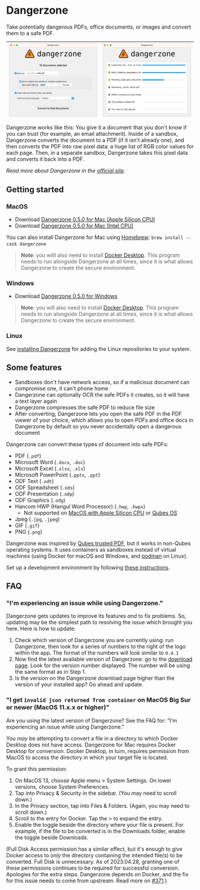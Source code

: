 # Dangerzone

Take potentially dangerous PDFs, office documents, or images and convert them to a safe PDF.


| ![Settings](./assets/screenshot1.png) | ![Converting](./assets/screenshot2.png)
|--|--|

Dangerzone works like this: You give it a document that you don't know if you can trust (for example, an email attachment). Inside of a sandbox, Dangerzone converts the document to a PDF (if it isn't already one), and then converts the PDF into raw pixel data: a huge list of RGB color values for each page. Then, in a separate sandbox, Dangerzone takes this pixel data and converts it back into a PDF.

_Read more about Dangerzone in the [official site](https://dangerzone.rocks/about.html)._

## Getting started

### MacOS
- Download [Dangerzone 0.5.0 for Mac (Apple Silicon CPU)](https://github.com/freedomofpress/dangerzone/releases/download/v0.5.0/Dangerzone-0.5.0-arm64.dmg)
- Download [Dangerzone 0.5.0 for Mac (Intel CPU)](https://github.com/freedomofpress/dangerzone/releases/download/v0.5.0/Dangerzone-0.5.0-i686.dmg)

You can also install Dangerzone for Mac using [Homebrew](https://brew.sh/): `brew install --cask dangerzone`

> **Note**: you willl also need to install [Docker Desktop](https://www.docker.com/products/docker-desktop/).
> This program needs to run alongside Dangerzone at all times, since it is what allows Dangerzone to
> create the secure environment.

### Windows

- Download [Dangerzone 0.5.0 for Windows](https://github.com/freedomofpress/dangerzone/releases/download/v0.5.0/Dangerzone-0.5.0.msi)

> **Note**: you will also need to install [Docker Desktop](https://www.docker.com/products/docker-desktop/).
> This program needs to run alongside Dangerzone at all times, since it is what allows Dangerzone to
> create the secure environment.

### Linux

See [installing Dangerzone](INSTALL.md#linux) for adding the Linux repositories to your system.

## Some features

- Sandboxes don't have network access, so if a malicious document can compromise one, it can't phone home
- Dangerzone can optionally OCR the safe PDFs it creates, so it will have a text layer again
- Dangerzone compresses the safe PDF to reduce file size
- After converting, Dangerzone lets you open the safe PDF in the PDF viewer of your choice, which allows you to open PDFs and office docs in Dangerzone by default so you never accidentally open a dangerous document

Dangerzone can convert these types of document into safe PDFs:

- PDF (`.pdf`)
- Microsoft Word (`.docx`, `.doc`)
- Microsoft Excel (`.xlsx`, `.xls`)
- Microsoft PowerPoint (`.pptx`, `.ppt`)
- ODF Text (`.odt`)
- ODF Spreadsheet (`.ods`)
- ODF Presentation (`.odp`)
- ODF Graphics (`.odg`)
- Hancom HWP (Hangul Word Processor) (`.hwp`, `.hwpx`)
  * Not supported on
    [MacOS with Apple Silicon CPU](https://github.com/freedomofpress/dangerzone/issues/498)
    or [Qubes OS](https://github.com/freedomofpress/dangerzone/issues/494)
- Jpeg (`.jpg`, `.jpeg`)
- GIF (`.gif`)
- PNG (`.png`)

Dangerzone was inspired by [Qubes trusted PDF](https://blog.invisiblethings.org/2013/02/21/converting-untrusted-pdfs-into-trusted.html), but it works in non-Qubes operating systems. It uses containers as sandboxes instead of virtual machines (using Docker for macOS and Windows, and [podman](https://podman.io/) on Linux).

Set up a development environment by following [these instructions](/BUILD.md).

## FAQ

### "I'm experiencing an issue while using Dangerzone."

Dangerzone gets updates to improve its features _and_ to fix problems. So, updating may be the simplest path to resolving the issue which brought you here. Here is how to update:

1. Check which version of Dangerzone you are currently using: run Dangerzone, then look for a series of numbers to the right of the logo within the app. The format of the numbers will look similar to `0.4.1`
2. Now find the latest available version of Dangerzone: go to the [download page](https://dangerzone.rocks/#downloads). Look for the version number displayed. The number will be using the same format as in Step 1.
3. Is the version on the Dangerzone download page higher than the version of your installed app? Go ahead and update.

### "I get `invalid json returned from container` on MacOS Big Sur or newer (MacOS 11.x.x or higher)"

Are you using the latest version of Dangerzone? See the FAQ for: "I'm experiencing an issue while using Dangerzone."

You _may_ be attempting to convert a file in a directory to which Docker Desktop does not have access. Dangerzone for Mac requires Docker Desktop for conversion. Docker Desktop, in turn, requires permission from MacOS to access the directory in which your target file is located.

To grant this permission:

1. On MacOS 13, choose Apple menu > System Settings. On lower versions, choose System Preferences.
2. Tap into Privacy & Security in the sidebar. (You may need to scroll down.)
3. In the Privacy section, tap into Files & Folders. (Again, you may need to scroll down.)
4. Scroll to the entry for Docker. Tap the > to expand the entry.
5. Enable the toggle beside the directory where your file is present. For example, if the file to be converted is in the Downloads folder, enable the toggle beside Downloads.

(Full Disk Access permission has a similar effect, but it's enough to give Docker access to _only_ the directory containing the intended file(s) to be converted. Full Disk is unnecessary. As of 2023.04.28, granting one of these permissions continues to be required for successful conversion. Apologies for the extra steps. Dangerzone depends on Docker, and the fix for this issue needs to come from upstream. Read more on [#371](https://github.com/freedomofpress/dangerzone/issues/371#issuecomment-1516863056).)

